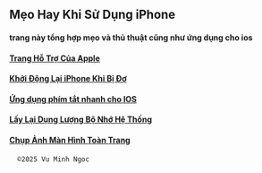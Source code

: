 
## Mẹo Hay Khi Sử Dụng iPhone

#### trang này tổng hợp mẹo và thủ thuật cũng như ứng dụng cho ios


#### [Trang Hỗ Trợ Của Apple](https://support.apple.com/vi-vn/docs)

#### [Khởi Động Lại iPhone Khi Bị Đơ](https://support.apple.com/vi-vn/guide/iphone/iph8903c3ee6/18.0/ios/18.0)

#### [Ứng dụng phím tắt nhanh cho IOS](https://github.com/vuminhngocpt/App-ho-tro-nguoi-khiem-thi)

#### [Lấy Lại Dụng Lượng Bộ Nhớ Hệ Thống](https://github.com/vuminhngocpt/laylaidungluongios)

#### [Chụp Ảnh Màn Hình Toàn Trang](test)

      ©️2025 Vu Minh Ngoc
